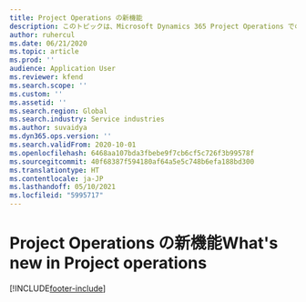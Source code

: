 ```yaml
---
title: Project Operations の新機能
description: このトピックは、Microsoft Dynamics 365 Project Operations での新機能に関する情報を提供します。
author: ruhercul
ms.date: 06/21/2020
ms.topic: article
ms.prod: ''
audience: Application User
ms.reviewer: kfend
ms.search.scope: ''
ms.custom: ''
ms.assetid: ''
ms.search.region: Global
ms.search.industry: Service industries
ms.author: suvaidya
ms.dyn365.ops.version: ''
ms.search.validFrom: 2020-10-01
ms.openlocfilehash: 6468aa107bda3fbebe9f7cb6cf5c726f3b99578f
ms.sourcegitcommit: 40f68387f594180af64a5e5c748b6efa188bd300
ms.translationtype: HT
ms.contentlocale: ja-JP
ms.lasthandoff: 05/10/2021
ms.locfileid: "5995717"
---
```

# <a name="whats-new-in-project-operations"></a><span data-ttu-id="a6823-103">Project Operations の新機能</span><span class="sxs-lookup"><span data-stu-id="a6823-103">What's new in Project operations</span></span>


[!INCLUDE[footer-include](../includes/footer-banner.md)]